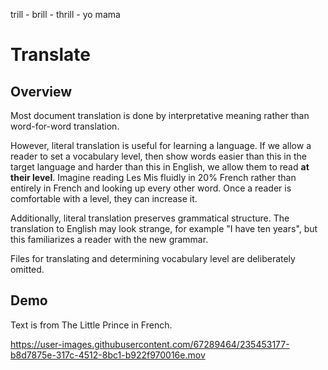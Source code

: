 trill - brill - thrill - yo mama

# Translate

## Overview

Most document translation is done by interpretative meaning rather than word-for-word translation.

However, literal translation is useful for learning a language. If we allow a reader to set a vocabulary level, then show words easier than this in the target language and harder than this in English, we allow them to read **at their level**. Imagine reading Les Mis fluidly in 20% French rather than entirely in French and looking up every other word. Once a reader is comfortable with a level, they can increase it.

Additionally, literal translation preserves grammatical structure. The translation to English may look strange, for example "I have ten years", but this familiarizes a reader with the new grammar.

Files for translating and determining vocabulary level are deliberately omitted.

## Demo

Text is from The Little Prince in French.

https://user-images.githubusercontent.com/67289464/235453177-b8d7875e-317c-4512-8bc1-b922f970016e.mov

